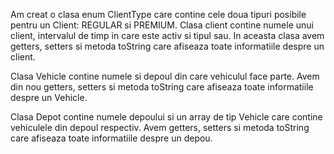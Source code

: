 Am creat o clasa enum ClientType care contine cele doua tipuri posibile pentru un Client: REGULAR si PREMIUM. 
Clasa client contine numele unui client, intervalul de timp in care este activ si tipul sau. In aceasta clasa avem getters, setters si metoda toString care afiseaza toate informatiile despre un client. 

Clasa Vehicle contine numele si depoul din care vehiculul face parte. Avem din nou getters, setters si metoda toString care afiseaza toate informatiile despre un Vehicle.

Clasa Depot contine numele depoului si un array de tip Vehicle care contine vehiculele din depoul respectiv. Avem getters, setters si metoda toString care afiseaza toate informatiile despre un depou.
